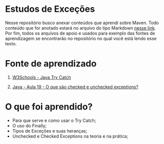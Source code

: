 # Estudos de Exceções
 Nesse repositório busco anexar conteúdos que aprendi sobre Maven.
 Todo conteúdo que for anotado estará no arquivo do tipo Markdown [nesse link](https://github.com/LuanTMoura/Study-Exceptions/blob/main/Java%20Try%20Catch%20Study.md). Por fim, todos os arquivos de apoio e usados para exemplo das fontes de aprendizagem se encontrarão no repositório no qual você está lendo esse texto.

# Fonte de aprendizado

01. [W3Schools - Java Try Catch](https://www.w3schools.com/java/java_try_catch.asp)

02. [Java - Aula 19 - O que são checked e unchecked exceptions?](https://www.youtube.com/watch?v=U2_qUtQvtGk) 

# O que foi aprendido?
 - Para que serve e como usar o Try Catch;
 - O uso do Finally;
 - Tipos de Exceções e suas heranças;
 - Unchecked e Checked Exceptions na teoria e na prática;
